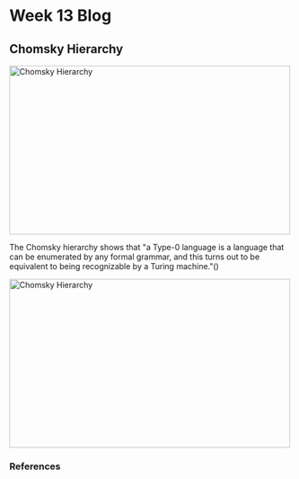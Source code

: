 # Week 13 Blog
## Chomsky Hierarchy
<img src="https://media.geeksforgeeks.org/wp-content/uploads/20190227115949/Comsky-1.png" alt="Chomsky Hierarchy" class = "alignleft" height = "300" width="500"/>

The Chomsky hierarchy shows that "a Type-0 language is a language that can be enumerated by any formal grammar, and this turns out to be equivalent to being recognizable by a Turing machine."()

<img src="https://devopedia.org/images/article/210/7090.1571152901.jpg" alt="Chomsky Hierarchy" class = "alignleft" height = "300" width="500"/>

### References